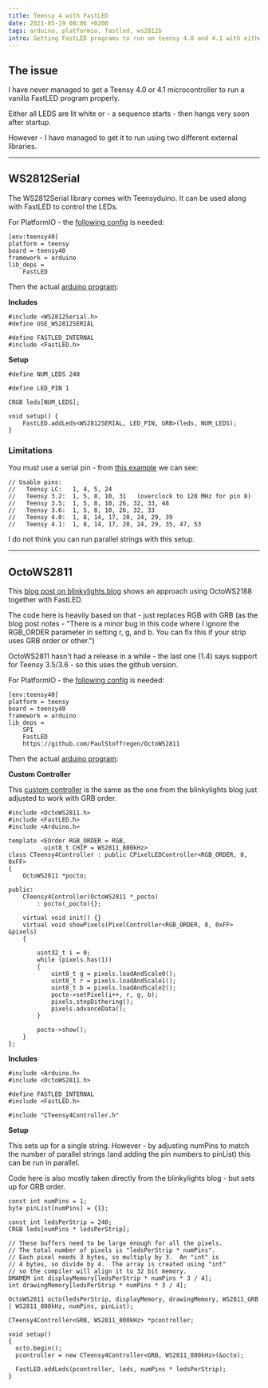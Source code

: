 ```yaml
---
title: Teensy 4 with FastLED
date: 2021-05-19 08:06 +0200
tags: arduino, platformio, fastled, ws2812b
intro: Getting FastLED programs to run on teensy 4.0 and 4.1 with either WS2812Serial or OctoWS2811
---
```


## The issue

I have never managed to get a Teensy 4.0 or 4.1 microcontroller to run a vanilla FastLED program properly.

Either all LEDS are lit white or - a sequence starts - then hangs very soon after startup.

However - I have managed to get it to run using two different external libraries.

---

## WS2812Serial

The WS2812Serial library comes with Teensyduino. It can be used along with FastLED to control the LEDs.

For PlatformIO - the [following config](https://github.com/chrissearle/teensy4_fastled/blob/main/serial/platformio.ini) is needed:

```
[env:teensy40]
platform = teensy
board = teensy40
framework = arduino
lib_deps =
    FastLED
```

Then the actual [arduino program](https://github.com/chrissearle/teensy4_fastled/blob/main/serial/main.cpp):


**Includes**

```
#include <WS2812Serial.h>
#define USE_WS2812SERIAL

#define FASTLED_INTERNAL 
#include <FastLED.h>
```

**Setup**

```
#define NUM_LEDS 240

#define LED_PIN 1

CRGB leds[NUM_LEDS];

void setup() {
    FastLED.addLeds<WS2812SERIAL, LED_PIN, GRB>(leds, NUM_LEDS);
}
```

### Limitations

You must use a serial pin - from [this example](https://github.com/PaulStoffregen/WS2812Serial/blob/master/examples/FastLED_Cylon/FastLED_Cylon.ino) we can see:

```
// Usable pins:
//   Teensy LC:   1, 4, 5, 24
//   Teensy 3.2:  1, 5, 8, 10, 31   (overclock to 120 MHz for pin 8)
//   Teensy 3.5:  1, 5, 8, 10, 26, 32, 33, 48
//   Teensy 3.6:  1, 5, 8, 10, 26, 32, 33
//   Teensy 4.0:  1, 8, 14, 17, 20, 24, 29, 39
//   Teensy 4.1:  1, 8, 14, 17, 20, 24, 29, 35, 47, 53
```

I do not think you can run parallel strings with this setup.

---

## OctoWS2811

This [blog post on blinkylights.blog](https://blinkylights.blog/2021/02/03/using-teensy-4-1-with-fastled/) shows an approach using OctoWS2188 together with FastLED.

The code here is heavily based on that - just replaces RGB with GRB (as the blog post notes - "There is a minor bug in this code where I ignore the RGB_ORDER parameter in setting r, g, and b. You can fix this if your strip uses GRB order or other.")

OctoWS2811 hasn't had a release in a while - the last one (1.4) says support for Teensy 3.5/3.6 - so this uses the github version.

For PlatformIO - the [following config](https://github.com/chrissearle/teensy4_fastled/blob/main/octo/platformio.ini) is needed:

```
[env:teensy40]
platform = teensy
board = teensy40
framework = arduino
lib_deps =
    SPI
    FastLED
    https://github.com/PaulStoffregen/OctoWS2811
```

Then the actual [arduino program](https://github.com/chrissearle/teensy4_fastled/blob/main/octo/main.cpp):

**Custom Controller**

This [custom controller](https://github.com/chrissearle/teensy4_fastled/blob/main/octo/CTeensy4Controller.h) is the same as the one from the blinkylights blog just adjusted to work with GRB order.


```
#include <OctoWS2811.h>
#include <FastLED.h>
#include <Arduino.h>

template <EOrder RGB_ORDER = RGB,
          uint8_t CHIP = WS2811_800kHz>
class CTeensy4Controller : public CPixelLEDController<RGB_ORDER, 8, 0xFF>
{
    OctoWS2811 *pocto;

public:
    CTeensy4Controller(OctoWS2811 *_pocto)
        : pocto(_pocto){};

    virtual void init() {}
    virtual void showPixels(PixelController<RGB_ORDER, 8, 0xFF> &pixels)
    {

        uint32_t i = 0;
        while (pixels.has(1))
        {
            uint8_t g = pixels.loadAndScale0();
            uint8_t r = pixels.loadAndScale1();
            uint8_t b = pixels.loadAndScale2();
            pocto->setPixel(i++, r, g, b);
            pixels.stepDithering();
            pixels.advanceData();
        }

        pocto->show();
    }
};
```

**Includes**

```
#include <Arduino.h>
#include <OctoWS2811.h>

#define FASTLED_INTERNAL
#include <FastLED.h>

#include "CTeensy4Controller.h"
```

**Setup**

This sets up for a single string. However - by adjusting numPins to match the number of parallel strings (and adding the pin numbers to pinList) this can be run in parallel.

Code here is also mostly taken directly from the blinkylights blog - but sets up for GRB order.

```
const int numPins = 1;
byte pinList[numPins] = {1};

const int ledsPerStrip = 240;
CRGB leds[numPins * ledsPerStrip];

// These buffers need to be large enough for all the pixels.
// The total number of pixels is "ledsPerStrip * numPins".
// Each pixel needs 3 bytes, so multiply by 3.  An "int" is
// 4 bytes, so divide by 4.  The array is created using "int"
// so the compiler will align it to 32 bit memory.
DMAMEM int displayMemory[ledsPerStrip * numPins * 3 / 4];
int drawingMemory[ledsPerStrip * numPins * 3 / 4];

OctoWS2811 octo(ledsPerStrip, displayMemory, drawingMemory, WS2811_GRB | WS2811_800kHz, numPins, pinList);

CTeensy4Controller<GRB, WS2811_800kHz> *pcontroller;

void setup()
{
  octo.begin();
  pcontroller = new CTeensy4Controller<GRB, WS2811_800kHz>(&octo);

  FastLED.addLeds(pcontroller, leds, numPins * ledsPerStrip);
}
```

